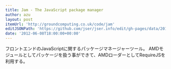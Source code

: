 ```yaml
---
title: Jam - The JavaScript package manager
author: azu
layout: post
itemUrl: 'http://groundcomputing.co.uk/code/jam'
editJSONPath: 'https://github.com/jser/jser.info/edit/gh-pages/data/2012/06/index.json'
date: '2012-06-08T18:00:00+00:00'
---
```

フロントエンドのJavaScriptに関するパッケージマネージャーツール。
AMDモジュールとしてパッケージを扱う事ができて、AMDローダーとしてRequireJSを利用する。

